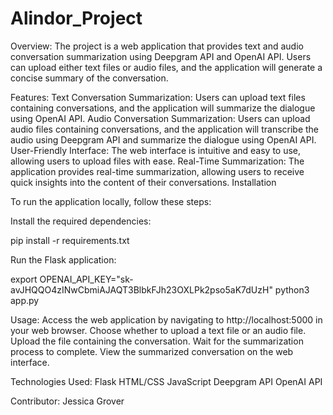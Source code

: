 # Alindor_Project

Overview:
The project is a web application that provides text and audio conversation summarization using Deepgram API and OpenAI API. Users can upload either text files or audio files, and the application will generate a concise summary of the conversation.


Features:
Text Conversation Summarization: Users can upload text files containing conversations, and the application will summarize the dialogue using OpenAI API.
Audio Conversation Summarization: Users can upload audio files containing conversations, and the application will transcribe the audio using Deepgram API and summarize the dialogue using OpenAI API.
User-Friendly Interface: The web interface is intuitive and easy to use, allowing users to upload files with ease.
Real-Time Summarization: The application provides real-time summarization, allowing users to receive quick insights into the content of their conversations.
Installation

To run the application locally, follow these steps:

Install the required dependencies:

pip install -r requirements.txt

Run the Flask application:

export OPENAI_API_KEY="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"
python3 app.py

Usage:
Access the web application by navigating to http://localhost:5000 in your web browser.
Choose whether to upload a text file or an audio file.
Upload the file containing the conversation.
Wait for the summarization process to complete.
View the summarized conversation on the web interface.

Technologies Used:
Flask
HTML/CSS
JavaScript
Deepgram API
OpenAI API

Contributor:
Jessica Grover
